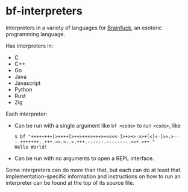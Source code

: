 # bf-interpreters
Interpreters in a variety of languages for [Brainfuck](https://esolangs.org/wiki/brainfuck), an esoteric programming language.

Has interpreters in:
- C
- C++
- Go
- Java
- Javascript
- Python
- Rust
- Zig

Each interpreter:
- Can be run with a single argument like `bf <code>` to run `<code>`, like
  ```shell
  $ bf "++++++++[>++++[>++>+++>+++>+<<<<-]>+>+>->>+[<]<-]>>.>---.+++++++..+++.>>.<-.<.+++.------.--------.>>+.>++."
  Hello World!
  ```
- Can be run with no arguments to open a REPL interface.

Some interpreters can do more than that, but each can do at least that. Implementation-specific
information and instructions on how to run an interpreter can be found at the top of its source file.
